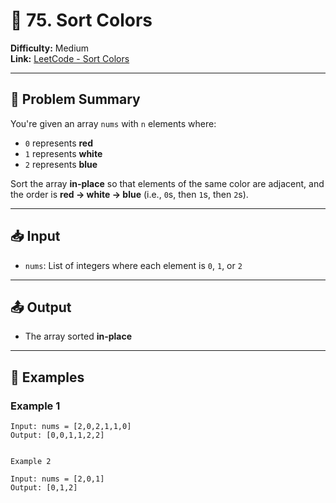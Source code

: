 # 🎨 75. Sort Colors

**Difficulty:** Medium  
**Link:** [LeetCode - Sort Colors](https://leetcode.com/problems/sort-colors/)

---

## 🧠 Problem Summary

You're given an array `nums` with `n` elements where:
- `0` represents **red**
- `1` represents **white**
- `2` represents **blue**

Sort the array **in-place** so that elements of the same color are adjacent, and the order is **red → white → blue** (i.e., `0`s, then `1`s, then `2`s).

---

## 📥 Input

- `nums`: List of integers where each element is `0`, `1`, or `2`

---

## 📤 Output

- The array sorted **in-place**

---

## 🧩 Examples

### Example 1
```text
Input: nums = [2,0,2,1,1,0]
Output: [0,0,1,1,2,2]


Example 2

Input: nums = [2,0,1]
Output: [0,1,2]
